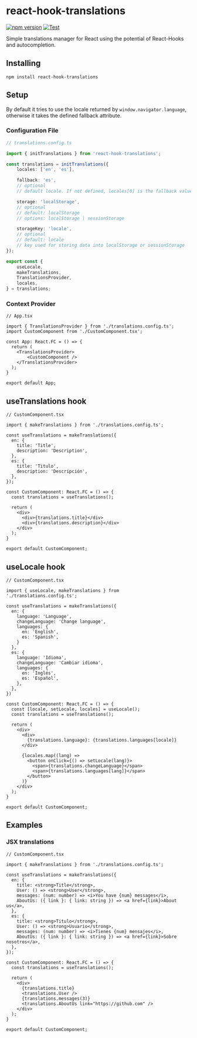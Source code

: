 # react-hook-translations

[![npm version](https://badge.fury.io/js/react-hook-translations.svg)](https://badge.fury.io/js/react-hook-translations)
[![Test](https://github.com/fagarbal/react-hook-translations/actions/workflows/npm-test.yml/badge.svg?branch=main)](https://github.com/fagarbal/react-hook-translations/actions/workflows/npm-test.yml)


Simple translations manager for React using the potential of React-Hooks and autocompletion.

## Installing

```
npm install react-hook-translations
```

## Setup

By default it tries to use the locale returned by `window.navigator.language`, otherwise it takes the defined fallback attribute.

### Configuration File

```ts
// translations.config.ts

import { initTranslations } from 'react-hook-translations';

const translations = initTranslations({
    locales: ['en', 'es'],

    fallback: 'es',
    // optional
    // default locale. If not defined, locales[0] is the fallback value

    storage: 'localStorage',
    // optional
    // default: localStorage
    // options: localStorage | sessionStorage

    storageKey: 'locale',
    // optional
    // default: locale
    // key used for storing data into localStorage or sessionStorage
});

export const {
    useLocale,
    makeTranslations,
    TranslationsProvider,
    locales,
} = translations;

```

### Context Provider

```tsx
// App.tsx

import { TranslationsProvider } from './translations.config.ts';
import CustomComponent from './CustomComponent.tsx';

const App: React.FC = () => {
  return (
    <TranslationsProvider>
        <CustomComponent />
    </TranslationsProvider>
  );
}

export default App;

```

## useTranslations hook

```tsx
// CustomComponent.tsx

import { makeTranslations } from './translations.config.ts';

const useTranslations = makeTranslations({
  en: {
    title: 'Title',
    description: 'Description',
  },
  es: {
    title: 'Titulo',
    description: 'Descripción',
  },
});

const CustomComponent: React.FC = () => {
  const translations = useTranslations();

  return (
    <div>
      <div>{translations.title}</div>
      <div>{translations.description}</div>
    </div>
  );
}

export default CustomComponent;

```

## useLocale hook

```tsx
// CustomComponent.tsx

import { useLocale, makeTranslations } from './translations.config.ts';

const useTranslations = makeTranslations({
  en: {
    language: 'Language',
    changeLanguage: 'Change language',
    languages: {
      en: 'English',
      es: 'Spanish',
    }
  },
  es: {
    language: 'Idioma',
    changeLanguage: 'Cambiar idioma',
    languages: {
      en: 'Inglés',
      es: 'Español',
    },
  },
})

const CustomComponent: React.FC = () => {
  const [locale, setLocale, locales] = useLocale();
  const translations = useTranslations();

  return (
    <div>
      <div>
        {translations.language}: {translations.languages[locale]}
      </div>

      {locales.map((lang) =>
        <button onClick={() => setLocale(lang)}>
          <span>{translations.changeLanguage}</span>
          <span>{translations.languages[lang]}</span>
        </button>
      )}
    </div>
  );
}

export default CustomComponent;

```

## Examples

### JSX translations

```tsx
// CustomComponent.tsx

import { makeTranslations } from './translations.config.ts';

const useTranslations = makeTranslations({
  en: {
    title: <strong>Title</strong>,
    User: () => <strong>User</strong>,
    messages: (num: number) => <i>You have {num} messages</i>,
    AboutUs: ({ link }: { link: string }) => <a href={link}>About us</a>,
  },
  es: {
    title: <strong>Titulo</strong>,
    User: () => <strong>Usuario</strong>,
    messages: (num: number) => <i>Tienes {num} mensajes</i>,
    AboutUs: ({ link }: { link: string }) => <a href={link}>Sobre nosotros</a>,
  },
});

const CustomComponent: React.FC = () => {
  const translations = useTranslations();

  return (
    <div>
      {translations.title}
      <translations.User />
      {translations.messages(3)}
      <translations.AboutUs link="https://github.com" />
    </div>
  );
}

export default CustomComponent;

```
